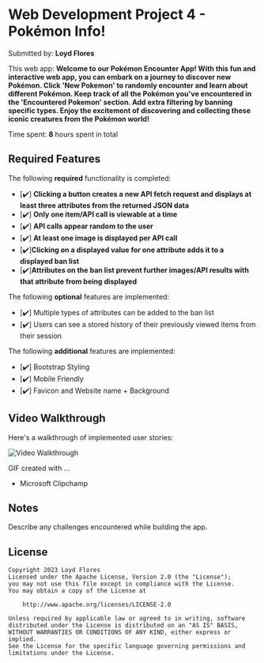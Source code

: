 # Web Development Project 4 - Pokémon Info!

Submitted by: **Loyd Flores**

This web app: **Welcome to our Pokémon Encounter App! With this fun and interactive web app, you can embark on a journey to discover new Pokémon. Click 'New Pokemon' to randomly encounter and learn about different Pokémon. Keep track of all the Pokémon you've encountered in the 'Encountered Pokemon' section. Add extra filtering by banning specific types. Enjoy the excitement of discovering and collecting these iconic creatures from the Pokémon world!**

Time spent: **8** hours spent in total

## Required Features

The following **required** functionality is completed:

- [✔️] **Clicking a button creates a new API fetch request and displays at least three attributes from the returned JSON data**
- [✔️] **Only one item/API call is viewable at a time**
- [✔️] **API calls appear random to the user**
- [✔️] **At least one image is displayed per API call**
- [✔️]**Clicking on a displayed value for one attribute adds it to a displayed ban list**
- [✔️]**Attributes on the ban list prevent further images/API results with that attribute from being displayed**

The following **optional** features are implemented:

- [✔️] Multiple types of attributes can be added to the ban list
- [✔️] Users can see a stored history of their previously viewed items from their session

The following **additional** features are implemented:

- [✔️] Bootstrap Styling
- [✔️] Mobile Friendly
- [✔️] Favicon and Website name + Background

## Video Walkthrough

Here's a walkthrough of implemented user stories:

<img src='src/assets/Pokemon-Info-Walkthrough.mp4' title='Video Walkthrough' width='' alt='Video Walkthrough' />

<!-- Replace this with whatever GIF tool you used! -->

GIF created with ...

- Microsoft Clipchamp

## Notes

Describe any challenges encountered while building the app.

## License

    Copyright 2023 Loyd Flores
    Licensed under the Apache License, Version 2.0 (the "License");
    you may not use this file except in compliance with the License.
    You may obtain a copy of the License at

        http://www.apache.org/licenses/LICENSE-2.0

    Unless required by applicable law or agreed to in writing, software
    distributed under the License is distributed on an "AS IS" BASIS,
    WITHOUT WARRANTIES OR CONDITIONS OF ANY KIND, either express or implied.
    See the License for the specific language governing permissions and
    limitations under the License.
